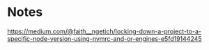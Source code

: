 # Notes

https://medium.com/@faith__ngetich/locking-down-a-project-to-a-specific-node-version-using-nvmrc-and-or-engines-e5fd19144245
